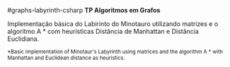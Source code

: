 #graphs-labyrinth-csharp
**TP Algoritmos em Grafos**

Implementação básica do Labirinto do Minotauro utilizando matrizes e o algoritmo A * com heurísticas Distância de Manhattan e Distância Euclidiana. 

<sub>*Basic implementation of Minotaur's Labyrinth using matrices and the algorithm A * with Manhattan and Euclidean distance as heuristics.</sub>

